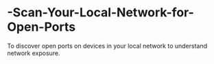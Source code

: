 # -Scan-Your-Local-Network-for-Open-Ports
 To discover open ports on devices in your local network to understand network exposure.
